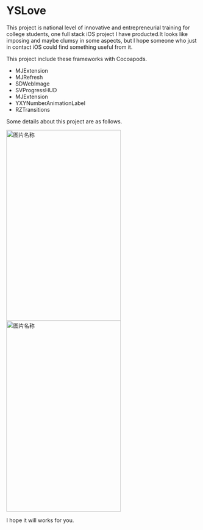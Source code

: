 # YSLove
This project is national level of innovative and entrepreneurial training for college students, one full stack iOS project I have producted.It looks like imposing and maybe  clumsy in some aspects, but I hope someone who just in contact iOS could find something useful from it. 

This project include these frameworks with Cocoapods.
<ul>
<li>MJExtension</li>
<li>MJRefresh</li>
<li>SDWebImage</li>
<li>SVProgressHUD</li>
<li>MJExtension</li>
<li>YXYNumberAnimationLabel</li>
<li>RZTransitions</li>
</ul>

Some details about this project are as follows.

<img src="https://i.imgur.com/CoI8tQo.jpg" width = "300" height = "500" alt="图片名称" align=center />

<img src="https://i.imgur.com/B7w1iQC.jpg" width = "300" height = "500" alt="图片名称" align=center />

I hope it will works for you. 
